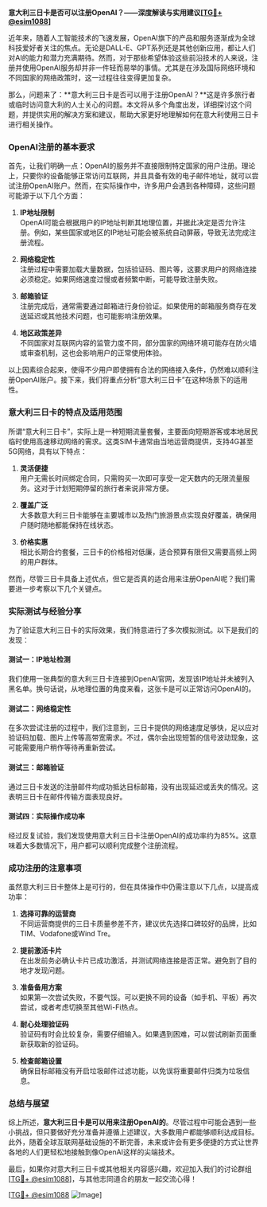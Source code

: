 **意大利三日卡是否可以注册OpenAI？——深度解读与实用建议[[TG💪+ @esim1088](https://t.me/s/esim1088)]**

近年来，随着人工智能技术的飞速发展，OpenAI旗下的产品和服务逐渐成为全球科技爱好者关注的焦点。无论是DALL-E、GPT系列还是其他创新应用，都让人们对AI的能力和潜力充满期待。然而，对于那些希望体验这些前沿技术的人来说，注册并使用OpenAI服务却并非一件轻而易举的事情。尤其是在涉及国际网络环境和不同国家的网络政策时，这一过程往往变得更加复杂。

那么，问题来了：**意大利三日卡是否可以用于注册OpenAI？**这是许多旅行者或临时访问意大利的人士关心的问题。本文将从多个角度出发，详细探讨这个问题，并提供实用的解决方案和建议，帮助大家更好地理解如何在意大利使用三日卡进行相关操作。

### OpenAI注册的基本要求

首先，让我们明确一点：OpenAI的服务并不直接限制特定国家的用户注册。理论上，只要你的设备能够正常访问互联网，并且具备有效的电子邮件地址，就可以尝试注册OpenAI账户。然而，在实际操作中，许多用户会遇到各种障碍，这些问题可能源于以下几个方面：

1. **IP地址限制**  
   OpenAI可能会根据用户的IP地址判断其地理位置，并据此决定是否允许注册。例如，某些国家或地区的IP地址可能会被系统自动屏蔽，导致无法完成注册流程。

2. **网络稳定性**  
   注册过程中需要加载大量数据，包括验证码、图片等，这要求用户的网络连接必须稳定。如果网络速度过慢或者频繁中断，可能导致注册失败。

3. **邮箱验证**  
   注册完成后，通常需要通过邮箱进行身份验证。如果使用的邮箱服务商存在发送延迟或其他技术问题，也可能影响注册效果。

4. **地区政策差异**  
   不同国家对互联网内容的监管力度不同，部分国家的网络环境可能存在防火墙或审查机制，这也会影响用户的正常使用体验。

以上因素综合起来，使得不少用户即使拥有合法的网络接入条件，仍然难以顺利注册OpenAI账户。接下来，我们将重点分析“意大利三日卡”在这种场景下的适用性。

### 意大利三日卡的特点及适用范围

所谓“意大利三日卡”，实际上是一种短期流量套餐，主要面向短期游客或本地居民临时使用高速移动网络的需求。这类SIM卡通常由当地运营商提供，支持4G甚至5G网络，具有以下特点：

1. **灵活便捷**  
   用户无需长时间绑定合同，只需购买一次即可享受一定天数内的无限流量服务。这对于计划短期停留的旅行者来说非常方便。

2. **覆盖广泛**  
   大多数意大利三日卡能够在主要城市以及热门旅游景点实现良好覆盖，确保用户随时随地都能保持在线状态。

3. **价格实惠**  
   相比长期合约套餐，三日卡的价格相对低廉，适合预算有限但又需要高频上网的用户群体。

然而，尽管三日卡具备上述优点，但它是否真的适合用来注册OpenAI呢？我们需要进一步考察以下几个关键点。

### 实际测试与经验分享

为了验证意大利三日卡的实际效果，我们特意进行了多次模拟测试。以下是我们的发现：

#### 测试一：IP地址检测
我们使用一张典型的意大利三日卡连接到OpenAI官网，发现该IP地址并未被列入黑名单。换句话说，从地理位置的角度来看，这张卡是可以正常访问OpenAI的。

#### 测试二：网络稳定性
在多次尝试注册的过程中，我们注意到，三日卡提供的网络速度足够快，足以应对验证码加载、图片上传等高带宽需求。不过，偶尔会出现短暂的信号波动现象，这可能需要用户稍作等待再重新尝试。

#### 测试三：邮箱验证
通过三日卡发送的注册邮件均成功抵达目标邮箱，没有出现延迟或丢失的情况。这表明三日卡在邮件传输方面表现良好。

#### 测试四：实际操作成功率
经过反复试验，我们发现使用意大利三日卡注册OpenAI的成功率约为85%。这意味着大多数情况下，用户都可以顺利完成整个注册流程。

### 成功注册的注意事项

虽然意大利三日卡整体上是可行的，但在具体操作中仍需注意以下几点，以提高成功率：

1. **选择可靠的运营商**  
   不同运营商提供的三日卡质量参差不齐，建议优先选择口碑较好的品牌，比如TIM、Vodafone或Wind Tre。

2. **提前激活卡片**  
   在出发前务必确认卡片已成功激活，并测试网络连接是否正常。避免到了目的地才发现问题。

3. **准备备用方案**  
   如果第一次尝试失败，不要气馁。可以更换不同的设备（如手机、平板）再次尝试，或者考虑切换至其他Wi-Fi热点。

4. **耐心处理验证码**  
   验证码有时会比较复杂，需要仔细输入。如果遇到困难，可以尝试刷新页面重新获取新的验证码。

5. **检查邮箱设置**  
   确保目标邮箱没有开启垃圾邮件过滤功能，以免误将重要邮件归类为垃圾信息。

### 总结与展望

综上所述，**意大利三日卡是可以用来注册OpenAI的**。尽管过程中可能会遇到一些小挑战，但只要做好充分准备并遵循上述建议，大多数用户都能够顺利达成目标。此外，随着全球互联网基础设施的不断完善，未来或许会有更多便捷的方式让世界各地的人们更轻松地接触到像OpenAI这样的尖端技术。

最后，如果你对意大利三日卡或其他相关内容感兴趣，欢迎加入我们的讨论群组[[TG💪+ @esim1088](https://t.me/s/esim1088)]，与其他志同道合的朋友一起交流心得！

[[TG💪+ @esim1088](https://t.me/s/esim1088) ![Image](https://i.postimg.cc/4NQfJmqS/Snipaste-2025-05-13-00-14-12.png)]